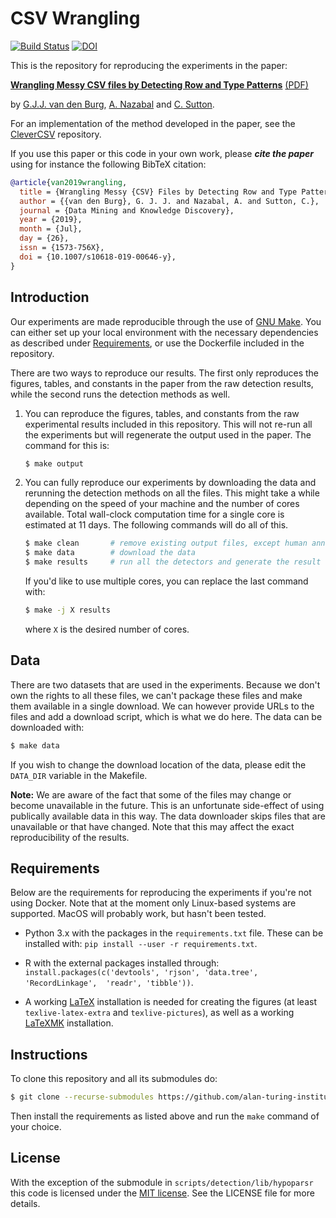 # CSV Wrangling

[![Build Status](https://travis-ci.org/alan-turing-institute/CSV_Wrangling.svg?branch=master)](https://travis-ci.org/alan-turing-institute/CSV_Wrangling)
[![DOI](https://zenodo.org/badge/158363564.svg)](https://zenodo.org/badge/latestdoi/158363564)

This is the repository for reproducing the experiments in the paper:

[**Wrangling Messy CSV files by Detecting Row and Type 
Patterns**](https://rdcu.be/bLVur) 
[(PDF)](https://gertjanvandenburg.com/papers/VandenBurg_Nazabal_Sutton_-_Wrangling_Messy_CSV_Files_by_Detecting_Row_and_Type_Patterns_2019.pdf)

by [G.J.J. van den Burg](https://gertjanvandenburg.com), [A. 
Nazabal](https://scholar.google.co.uk/citations?user=IanHvT4AAAAJ&hl=en&oi=ao) 
and [C. Sutton](https://homepages.inf.ed.ac.uk/csutton/).

For an implementation of the method developed in the paper, see the 
[CleverCSV](https://github.com/alan-turing-institute/CleverCSV) repository.

If you use this paper or this code in your own work, please ***cite the 
paper*** using for instance the following BibTeX citation:

```bibtex
@article{van2019wrangling,
  title = {Wrangling Messy {CSV} Files by Detecting Row and Type Patterns},
  author = {{van den Burg}, G. J. J. and Nazabal, A. and Sutton, C.},
  journal = {Data Mining and Knowledge Discovery},
  year = {2019},
  month = {Jul},
  day = {26},
  issn = {1573-756X},
  doi = {10.1007/s10618-019-00646-y},
}
```

## Introduction

Our experiments are made reproducible through the use of [GNU 
Make](https://www.gnu.org/software/make/). You can either set up your local 
environment with the necessary dependencies as described under 
[Requirements](#requirements), or use the Dockerfile included in the 
repository.

There are two ways to reproduce our results. The first only reproduces the 
figures, tables, and constants in the paper from the raw detection results, 
while the second runs the detection methods as well.

1. You can reproduce the figures, tables, and constants from the raw 
   experimental results included in this repository. This will not re-run all 
   the experiments but will regenerate the output used in the paper. The 
   command for this is:

   ```bash
   $ make output
   ```

2. You can fully reproduce our experiments by downloading the data and 
   rerunning the detection methods on all the files. This might take a while 
   depending on the speed of your machine and the number of cores available. 
   Total wall-clock computation time for a single core is estimated at 11 
   days. The following commands will do all of this.

   ```bash
   $ make clean       # remove existing output files, except human annotated
   $ make data        # download the data
   $ make results     # run all the detectors and generate the result files
   ```

   If you'd like to use multiple cores, you can replace the last command with:

   ```bash
   $ make -j X results
   ```

   where ``X`` is the desired number of cores.


## Data

There are two datasets that are used in the experiments. Because we don't own 
the rights to all these files, we can't package these files and make them 
available in a single download. We can however provide URLs to the files and 
add a download script, which is what we do here. The data can be downloaded 
with:

```bash
$ make data
```

If you wish to change the download location of the data, please edit the 
``DATA_DIR`` variable in the Makefile.

**Note:** We are aware of the fact that some of the files may change or become 
unavailable in the future. This is an unfortunate side-effect of using 
publically available data in this way. The data downloader skips files that 
are unavailable or that have changed. Note that this may affect the exact 
reproducibility of the results.


## Requirements

Below are the requirements for reproducing the experiments if you're not using 
Docker. Note that at the moment only Linux-based systems are supported.  MacOS 
will probably work, but hasn't been tested.

- Python 3.x with the packages in the ``requirements.txt`` file. These can be 
  installed with: ``pip install --user -r requirements.txt``.

- R with the external packages installed through: 
  ``install.packages(c('devtools', 'rjson', 'data.tree', 'RecordLinkage', 
  'readr', 'tibble'))``.

- A working [LaTeX](https://www.latex-project.org/) installation is needed for 
  creating the figures (at least ``texlive-latex-extra`` and 
  ``texlive-pictures``), as well as a working 
  [LaTeXMK](https://mg.readthedocs.io/latexmk.html) installation.


## Instructions

To clone this repository and all its submodules do:

```bash
$ git clone --recurse-submodules https://github.com/alan-turing-institute/CSV_Wrangling
```

Then install the requirements as listed above and run the ``make`` command of 
your choice.

## License

With the exception of the submodule in ``scripts/detection/lib/hypoparsr`` 
this code is licensed under the [MIT 
license](https://en.wikipedia.org/wiki/MIT_License). See the LICENSE file for 
more details.
